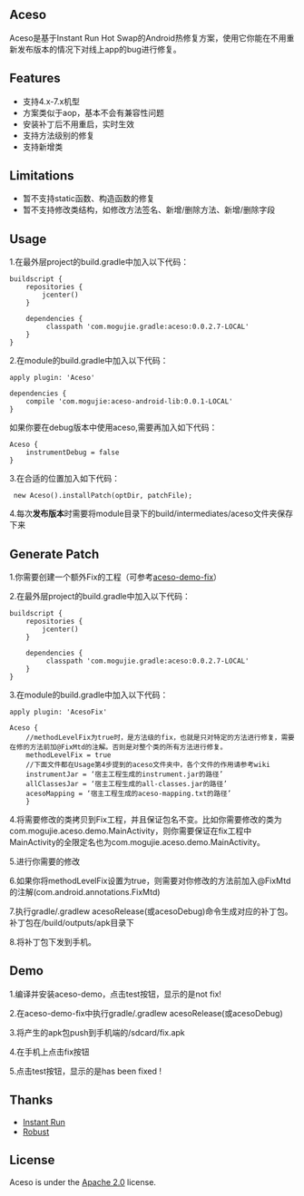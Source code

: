 ## Aceso

Aceso是基于Instant Run Hot Swap的Android热修复方案，使用它你能在不用重新发布版本的情况下对线上app的bug进行修复。

## Features

- 支持4.x-7.x机型
- 方案类似于aop，基本不会有兼容性问题
- 安装补丁后不用重启，实时生效
- 支持方法级别的修复
- 支持新增类


## Limitations

- 暂不支持static函数、构造函数的修复 
- 暂不支持修改类结构，如修改方法签名、新增/删除方法、新增/删除字段



## Usage
1.在最外层project的build.gradle中加入以下代码：

```
buildscript {
    repositories {
        jcenter()
    }

    dependencies {
         classpath 'com.mogujie.gradle:aceso:0.0.2.7-LOCAL'
    }
}
```

2.在module的build.gradle中加入以下代码：

```
apply plugin: 'Aceso'

dependencies {
    compile 'com.mogujie:aceso-android-lib:0.0.1-LOCAL'
}

```

如果你要在debug版本中使用aceso,需要再加入如下代码：

```
Aceso {
    instrumentDebug = false
}
```

3.在合适的位置加入如下代码：

```
 new Aceso().installPatch(optDir, patchFile);
```

4.每次**发布版本**时需要将module目录下的build/intermediates/aceso文件夹保存下来
 

## Generate Patch
1.你需要创建一个额外Fix的工程（可参考[aceso-demo-fix](aceso-demo)）

2.在最外层project的build.gradle中加入以下代码：

```
buildscript {
    repositories {
        jcenter()
    }

    dependencies {
         classpath 'com.mogujie.gradle:aceso:0.0.2.7-LOCAL'
    }
}
```

3.在module的build.gradle中加入以下代码：

```
apply plugin: 'AcesoFix'

Aceso {
    //methodLevelFix为true时，是方法级的fix，也就是只对特定的方法进行修复，需要在修的方法前加@FixMtd的注解。否则是对整个类的所有方法进行修复。
    methodLevelFix = true
    //下面文件都在Usage第4步提到的aceso文件夹中，各个文件的作用请参考wiki
    instrumentJar = ‘宿主工程生成的instrument.jar的路径’
    allClassesJar = ‘宿主工程生成的all-classes.jar的路径’
    acesoMapping = ‘宿主工程生成的aceso-mapping.txt的路径’
    }

```
 

4.将需要修改的类拷贝到Fix工程，并且保证包名不变。比如你需要修改的类为com.mogujie.aceso.demo.MainActivity，则你需要保证在fix工程中MainActivity的全限定名也为com.mogujie.aceso.demo.MainActivity。

5.进行你需要的修改

6.如果你将methodLevelFix设置为true，则需要对你修改的方法前加入@FixMtd的注解(com.android.annotations.FixMtd)

7.执行gradle/.gradlew acesoRelease(或acesoDebug)命令生成对应的补丁包。补丁包在/build/outputs/apk目录下

8.将补丁包下发到手机。


## Demo
1.编译并安装aceso-demo，点击test按钮，显示的是not fix! 

2.在aceso-demo-fix中执行gradle/.gradlew acesoRelease(或acesoDebug)

3.将产生的apk包push到手机端的/sdcard/fix.apk

4.在手机上点击fix按钮

5.点击test按钮，显示的是has been fixed !

 
## Thanks
- [Instant Run](https://developer.android.com/studio/run/index.html#instant-run)
- [Robust](http://tech.meituan.com/android_robust.html)


## License

Aceso is under the [Apache 2.0](LICENSE) license.